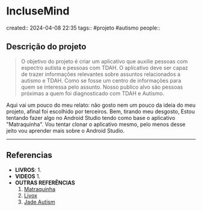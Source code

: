 # IncluseMind
created:: 2024-04-08 22:35
tags:: #projeto #autismo
people::

## Descrição do projeto
> O objetivo do projeto é criar um aplicativo que auxilie pessoas com espectro autista e pessoas com TDAH.
> O aplicativo deve ser capaz de trazer informações relevantes sobre assuntos relacionados a autismo e TDAH. Como se fosse um centro de informações para quem se interessa pelo assunto.
> Nosso publico alvo são pessoas próximas a quem foi diagnosticado com TDAH e Autismo.

Aqui vai um pouco do meu relato:
não gosto nem um pouco da ideia do meu projeto, afinal foi escolhido por terceiros. Bem, tirando meu desgosto, Estou tentando fazer algo no Android Studio tendo como base o aplicativo "Matraquinha". Vou tentar clonar o aplicativo mesmo, pelo menos desse jeito vou aprender mais sobre o Android Studio.




---
## Referencias
- **LIVROS**:
	1. 
- **VIDEOS**
	1. 
- **OUTRAS REFERÊNCIAS**
	1. [Matraquinha](https://play.google.com/store/apps/details?id=com.phonegap.matraquinha&hl=pt_BR&gl=US)
	2. [Livox](https://play.google.com/store/apps/details?id=br.com.livox&hl=pt_BR&gl=US)
	3. [Jade Autism](https://play.google.com/store/apps/details?id=com.jadeautism.jadeautism&hl=pt_BR&gl=US)